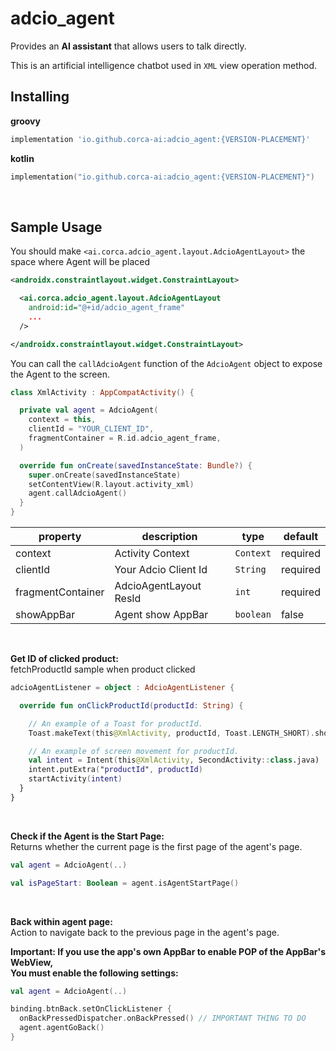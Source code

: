 # adcio_agent
Provides an **AI assistant** that allows users to talk directly.

This is an artificial intelligence chatbot used in `XML` view operation method.
</br>

## Installing

**groovy**
```groovy
implementation 'io.github.corca-ai:adcio_agent:{VERSION-PLACEMENT}'
```

**kotlin**
```kotlin
implementation("io.github.corca-ai:adcio_agent:{VERSION-PLACEMENT}")
```
</br>

## Sample Usage
You should make `<ai.corca.adcio_agent.layout.AdcioAgentLayout>` the space where Agent will be placed

```xml
<androidx.constraintlayout.widget.ConstraintLayout>

  <ai.corca.adcio_agent.layout.AdcioAgentLayout
    android:id="@+id/adcio_agent_frame"
    ...
  />

</androidx.constraintlayout.widget.ConstraintLayout>
```

You can call the `callAdcioAgent` function of the `AdcioAgent` object to expose the Agent to the screen.

```kotlin
class XmlActivity : AppCompatActivity() {

  private val agent = AdcioAgent(
    context = this,
    clientId = "YOUR_CLIENT_ID",
    fragmentContainer = R.id.adcio_agent_frame,
  )

  override fun onCreate(savedInstanceState: Bundle?) {
    super.onCreate(savedInstanceState)
    setContentView(R.layout.activity_xml)
    agent.callAdcioAgent()
  }
}
```

| property | description | type | default |
| --- | -- | --- | --- |
| context | Activity Context | `Context` | required |
| clientId | Your Adcio Client Id | `String` | required |
| fragmentContainer | AdcioAgentLayout ResId | `int` | required |
| showAppBar | Agent show AppBar | `boolean` | false |

</br>

**Get ID of clicked product:**  
fetchProductId sample when product clicked

```kotlin
adcioAgentListener = object : AdcioAgentListener {

  override fun onClickProductId(productId: String) {

    // An example of a Toast for productId.
    Toast.makeText(this@XmlActivity, productId, Toast.LENGTH_SHORT).show()

    // An example of screen movement for productId.
    val intent = Intent(this@XmlActivity, SecondActivity::class.java)
    intent.putExtra("productId", productId)
    startActivity(intent)
  }
}
```

</br>

**Check if the Agent is the Start Page:**  
Returns whether the current page is the first page of the agent's page.

```kotlin
val agent = AdcioAgent(..)

val isPageStart: Boolean = agent.isAgentStartPage()
```

</br>

**Back within agent page:**  
Action to navigate back to the previous page in the agent's page.

**Important: If you use the app's own AppBar to enable POP of the AppBar's WebView, </br>
  You must enable the following settings:**

```kotlin
val agent = AdcioAgent(..)

binding.btnBack.setOnClickListener {
  onBackPressedDispatcher.onBackPressed() // IMPORTANT THING TO DO
  agent.agentGoBack()
}
```

</br>
